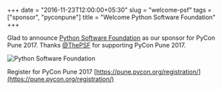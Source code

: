 +++
date = "2016-11-23T12:00:00+05:30"
slug = "welcome-psf"
tags = ["sponsor", "pyconpune"]
title = "Welcome Python Software Foundation"
+++

Glad to announce [Python Software Foundation](https://www.python.org/psf/) as our sponsor for PyCon Pune 2017. Thanks [@ThePSF](https://twitter.com/thepsf) for supporting PyCon Pune 2017.

![Python Software Foundation](/images/psf-logo.png)

Register for PyCon Pune 2017 [https://pune.pycon.org/registration/](https://pune.pycon.org/registration/)
